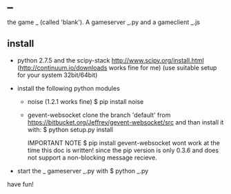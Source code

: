 _
=

the game _ (called 'blank'). A gameserver _.py and a gameclient _.js

install 
-------

*   python 2.7.5 and the scipy-stack
    http://www.scipy.org/install.html (http://continuum.io/downloads works fine for me)
    (use suitable setup for your system 32bit/64bit)
  
*   install the following python modules
    -   noise (1.2.1 works fine)
            $ pip install noise
    -   gevent-websocket
            clone the branch 'default' from https://bitbucket.org/Jeffrey/gevent-websocket/src
        and than install it with:
            $ python setup.py install
    
        IMPORTANT NOTE
            $ pip install gevent-websocket
        wont work at the time this doc is written! since the pip version is only 0.3.6
        and does not support a non-blocking message recieve.

*   start the _ gameserver _.py with
        $ python _.py
  
have fun!

